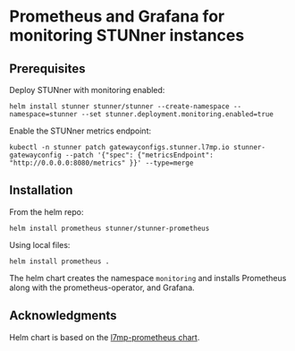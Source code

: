 # Prometheus and Grafana for monitoring STUNner instances

## Prerequisites

Deploy STUNner with monitoring enabled:
```console
helm install stunner stunner/stunner --create-namespace --namespace=stunner --set stunner.deployment.monitoring.enabled=true
```
Enable the STUNner metrics endpoint:
```console
kubectl -n stunner patch gatewayconfigs.stunner.l7mp.io stunner-gatewayconfig --patch '{"spec": {"metricsEndpoint": "http://0.0.0.0:8080/metrics" }}' --type=merge
```

## Installation

From the helm repo:
```console
helm install prometheus stunner/stunner-prometheus
```

Using local files:
```console
helm install prometheus .
```

The helm chart creates the namespace `monitoring` and installs Prometheus along with the prometheus-operator, and Grafana.

## Acknowledgments

Helm chart is based on the [l7mp-prometheus chart](https://github.com/l7mp/l7mp/tree/master/helm-charts/l7mp-prometheus).
